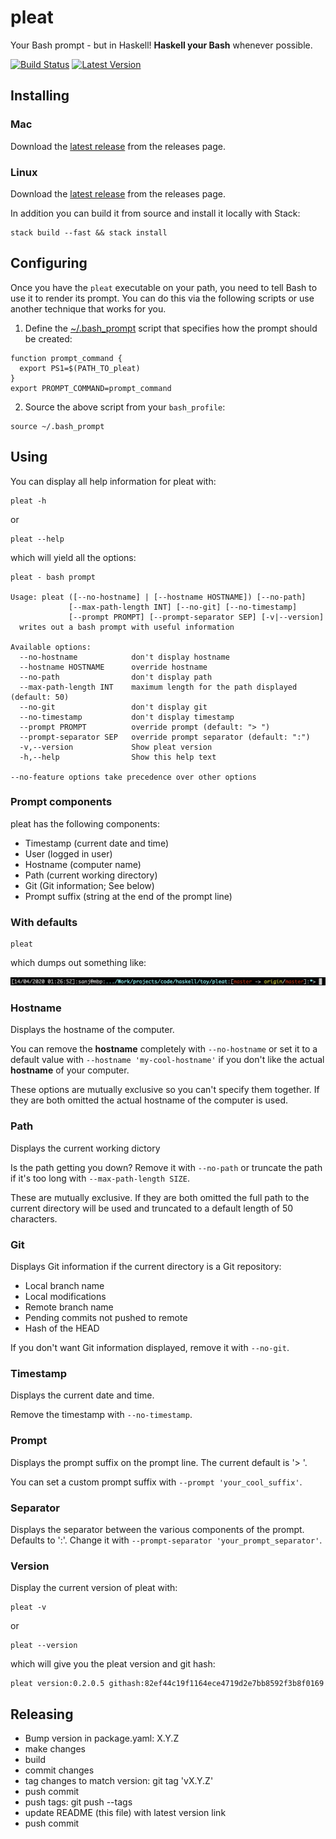 # pleat

Your Bash prompt - but in Haskell! **Haskell your Bash** whenever possible.

[![Build Status](https://travis-ci.org/ssanj/pleat.svg?branch=master)](https://travis-ci.org/ssanj/pleat) [![Latest Version](https://img.shields.io/github/v/release/ssanj/pleat)](https://github.com/ssanj/pleat/releases/latest)

## Installing

### Mac

Download the [latest release](https://github.com/ssanj/pleat/releases/download/v0.2.0.5/pleat-v0.2.0.5-osx.tar.gz) from the releases page.

### Linux


Download the [latest release](https://github.com/ssanj/pleat/releases/download/v0.2.0.5/pleat-v0.2.0.5-linux.tar.gz) from the releases page.

In addition you can build it from source and install it locally with Stack:

```
stack build --fast && stack install
```

## Configuring

Once you have the `pleat` executable on your path, you need to tell Bash to use it to render its prompt. You can do this via the following scripts or use another technique that works for you.


1. Define the [~/.bash_prompt](https://stackoverflow.com/questions/3058325/what-is-the-difference-between-ps1-and-prompt-command) script that specifies how the prompt should be created:


```
function prompt_command {
  export PS1=$(PATH_TO_pleat)
}
export PROMPT_COMMAND=prompt_command
```

2. Source the above script from your `bash_profile`:

```
source ~/.bash_prompt
```

## Using

You can display all help information for pleat with:

```
pleat -h
```

or

```
pleat --help
```

which will yield all the options:

```
pleat - bash prompt

Usage: pleat ([--no-hostname] | [--hostname HOSTNAME]) [--no-path]
             [--max-path-length INT] [--no-git] [--no-timestamp]
             [--prompt PROMPT] [--prompt-separator SEP] [-v|--version]
  writes out a bash prompt with useful information

Available options:
  --no-hostname            don't display hostname
  --hostname HOSTNAME      override hostname
  --no-path                don't display path
  --max-path-length INT    maximum length for the path displayed (default: 50)
  --no-git                 don't display git
  --no-timestamp           don't display timestamp
  --prompt PROMPT          override prompt (default: "> ")
  --prompt-separator SEP   override prompt separator (default: ":")
  -v,--version             Show pleat version
  -h,--help                Show this help text

--no-feature options take precedence over other options
```

### Prompt components

pleat has the following components:
- Timestamp (current date and time)
- User (logged in user)
- Hostname (computer name)
- Path (current working directory)
- Git (Git information; See below)
- Prompt suffix (string at the end of the prompt line)

###  With defaults

```
pleat
```

which dumps out something like:

![Pleat](pleat.png)

### Hostname

Displays the hostname of the computer.

You can remove the **hostname** completely with `--no-hostname` or set it to a default value with `--hostname 'my-cool-hostname'` if you don't like the actual **hostname** of your computer.

These options are mutually exclusive so you can't specify them together. If they
are both omitted the actual hostname of the computer is used.

### Path

Displays the current working dictory

Is the path getting you down? Remove it with `--no-path` or truncate the path if it's too long with `--max-path-length SIZE`.

These are mutually exclusive. If they are both omitted the full path to the current directory will be used and truncated to a default length of 50 characters.

### Git

Displays Git information if the current directory is a Git repository:
- Local branch name
- Local modifications
- Remote branch name
- Pending commits not pushed to remote
- Hash of the HEAD

If you don't want Git information displayed, remove it with `--no-git`.

### Timestamp

Displays the current date and time.

Remove the timestamp with `--no-timestamp`.

### Prompt

Displays the prompt suffix on the prompt line. The current default is '> '.

You can set a custom prompt suffix with `--prompt 'your_cool_suffix'`.

### Separator

Displays the separator between the various components of the prompt. Defaults to ':'. Change it with `--prompt-separator 'your_prompt_separator'`.

### Version

Display the current version of pleat with:

```
pleat -v
```

or

```
pleat --version
```

which will give you the pleat version and git hash:

```
pleat version:0.2.0.5 githash:82ef44c19f1164ece4719d2e7bb8592f3b8f0169
```

## Releasing

- Bump version in package.yaml: X.Y.Z
- make changes
- build
- commit changes
- tag changes to match version: git tag 'vX.Y.Z'
- push commit
- push tags: git push --tags
- update README (this file) with latest version link
- push commit